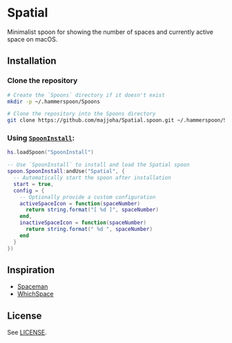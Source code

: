 # Spatial
Minimalist spoon for showing the number of spaces and currently active space on
macOS.

## Installation
### Clone the repository
```sh
# Create the `Spoons` directory if it doesn't exist
mkdir -p ~/.hammerspoon/Spoons

# Clone the repository into the Spoons directory
git clone https://github.com/majjoha/Spatial.spoon.git ~/.hammerspoon/Spoons/Spatial.spoon
```

### Using [`SpoonInstall`](https://www.hammerspoon.org/Spoons/SpoonInstall.html):
```lua
hs.loadSpoon("SpoonInstall")

-- Use `SpoonInstall` to install and load the Spatial spoon
spoon.SpoonInstall:andUse("Spatial", {
  -- Automatically start the spoon after installation
  start = true,
  config = {
    -- Optionally provide a custom configuration
    activeSpaceIcon = function(spaceNumber)
      return string.format("[ %d ]", spaceNumber)
    end,
    inactiveSpaceIcon = function(spaceNumber)
      return string.format(" %d ", spaceNumber)
    end
  }
})
```

## Inspiration
- [Spaceman](https://github.com/Jaysce/Spaceman)
- [WhichSpace](https://github.com/gechr/WhichSpace)

## License
See [LICENSE](https://github.com/majjoha/voxctl/blob/main/LICENSE).
